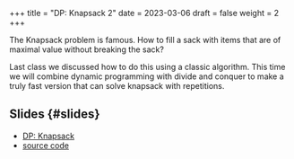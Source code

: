+++
title = "DP: Knapsack 2"
date = 2023-03-06
draft = false
weight = 2
+++

The Knapsack problem is famous. How to fill a sack with items that are of maximal value without breaking the sack?

Last class we discussed how to do this using a classic algorithm. This time we will combine dynamic programming with
divide and conquer to make a truly fast version that can solve knapsack with repetitions.


## Slides {#slides}

-   [DP: Knapsack](/slides/dp-knapsack-2.pdf)
-   [source code](/code/knapsack2.cpp)
